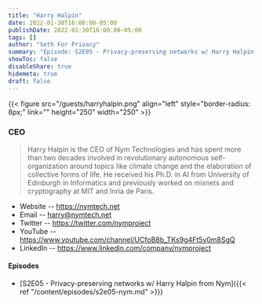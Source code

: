 ```yaml
---
title: "Harry Halpin"
date: 2022-01-30T16:00:00-05:00
publishDate: 2022-01-30T16:00:00-05:00
tags: []
author: "Seth For Privacy"
summary: "Episode: S2E05 - Privacy-preserving networks w/ Harry Halpin from Nym"
showToc: false
disableShare: true
hidemeta: true
draft: false
---
```


{{< figure src="/guests/harryhalpin.png" align="left" style="border-radius: 8px;" link="" height="250" width="250" >}}

### CEO

> Harry Halpin is the CEO of Nym Technologies and has spent more than two decades involved in revolutionary autonomous self-organization around topics like climate change and the elaboration of collective forms of life. He received his Ph.D. in AI from University of Edinburgh in Informatics and previously worked on mixnets and cryptography at MIT and Inria de Paris.

- Website -- https://nymtech.net
- Email -- [harry@nymtech.net](mailto:harry@nymtech.net)
- Twitter -- https://twitter.com/nymproject
- YouTube -- https://www.youtube.com/channel/UCfoB8b_TKs9g4Ft5y0m8SgQ
- LinkedIn -- https://www.linkedin.com/company/nymproject

#### Episodes

- [S2E05 - Privacy-preserving networks w/ Harry Halpin from Nym]({{< ref "/content/episodes/s2e05-nym.md" >}})
